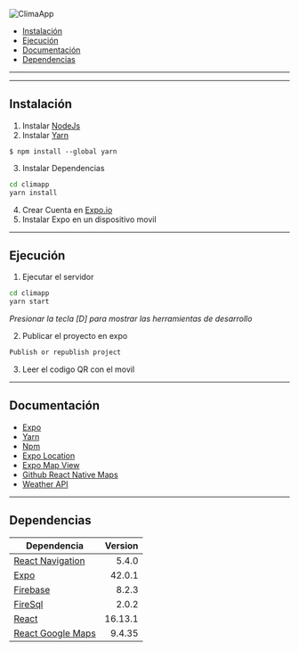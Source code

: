 
![ClimaApp](./app-clima/assets/img/login-logo.png)

- [Instalación](#Instalación)
- [Ejecución](#Ejecución)
- [Documentación](#Documentación)
- [Dependencias](#Dependencias)

***
***

## Instalación

1. Instalar [NodeJs](https://nodejs.org/es/download/)
2. Instalar [Yarn](https://classic.yarnpkg.com/lang/en/docs/install/#windows-stable)
```
$ npm install --global yarn
```
3. Instalar Dependencias

```sh
cd climapp
yarn install
```

4. Crear Cuenta en [Expo.io](https://expo.io/)
5. Instalar Expo en un dispositivo movil


***

## Ejecución

1. Ejecutar el servidor
```sh
cd climapp
yarn start
```
_Presionar la tecla [D] para mostrar las herramientas de desarrollo_

2. Publicar el proyecto en expo
```sh
Publish or republish project
```

3. Leer el codigo QR con el movil


***

## Documentación
- [Expo](https://expo.io/)
- [Yarn](https://yarnpkg.com/)
- [Npm](https://www.npmjs.com/)
- [Expo Location](https://docs.expo.dev/versions/latest/sdk/location/)
- [Expo Map View](https://docs.expo.dev/versions/latest/sdk/map-view/)
- [Github React Native Maps](https://github.com/react-native-maps/react-native-maps)
- [Weather API](https://openweathermap.org/api)

***

## Dependencias

| Dependencia | Version |
| ------ | ------: |
| [React Navigation](https://reactnavigation.org/docs/getting-started/) |  5.4.0 |
| [Expo](https://docs.expo.dev/get-started/installation/) |  42.0.1 |
| [Firebase](https://www.npmjs.com/package/firebase) | 8.2.3 |
| [FireSql](https://www.npmjs.com/package/firesql) |  2.0.2 |
| [React](https://es.reactjs.org/docs/getting-started.html) |  16.13.1 |
| [React Google Maps](https://www.npmjs.com/package/react-google-maps) | 9.4.35 |
